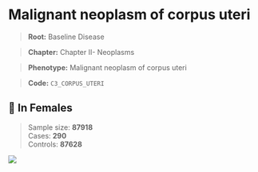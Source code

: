 # Malignant neoplasm of corpus uteri

> **Root:** Baseline Disease  

> **Chapter:** Chapter II- Neoplasms  

> **Phenotype:** Malignant neoplasm of corpus uteri  

> **Code:** `C3_CORPUS_UTERI`

## 👩 In Females  
> Sample size: **87918**  
> Cases: **290**  
> Controls: **87628**
<img src="/Disease/Figures/ALL/Baseline/C3_CORPUS_UTERI.png"/>
<CsvTable src="/public/Disease/Data/ALL/Baseline/LG_C3_CORPUS_UTERI.csv" label="🔍 View full results" />

